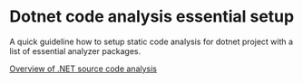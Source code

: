 # Dotnet code analysis essential setup
A quick guideline how to setup static code analysis for dotnet project with a list of essential analyzer packages.

[Overview of .NET source code analysis](https://learn.microsoft.com/en-us/dotnet/fundamentals/code-analysis/overview?tabs=net-7)
